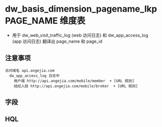 # dw_basis_dimension_pagename_lkp  PAGE_NAME 维度表

- 用于 dw_web_visit_traffic_log (web 访问日志) 和 dw_app_access_log (app 访问日志)  翻译出 page_name 和 page_id

## 注意事项

```
访问域名 api.angejia.com
  dw_app_access_log 日志中
    用户端 http://api.angejia.com/mobile/member  + [URL 规则]
    经纪人段 http://api.angejia.com/mobile/broker  + [URL 规则]
```

## 字段



## HQL
